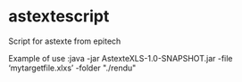 astextescript
=============

Script for astexte from epitech

Example of use :java -jar AstexteXLS-1.0-SNAPSHOT.jar -file ‘mytargetfile.xlxs’ -folder "./rendu"
